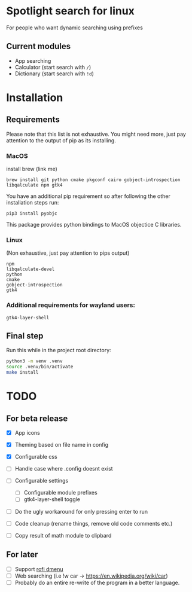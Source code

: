 # Spotlight search for linux

For people who want dynamic searching using prefixes
## Current modules
- App searching
- Calculator (start search with `/`)
- Dictionary (start search with `!d`)

# Installation

## Requirements

Please note that this list is not exhaustive.
You might need more, just pay attention to the output of pip as its installing.

### MacOS

install brew (link me)

```
brew install git python cmake pkgconf cairo gobject-introspection libqalculate npm gtk4
```

You have an additional pip requirement so after following the other installation steps run:
```
pip3 install pyobjc
```
This package provides python bindings to MacOS objectice C libraries.


### Linux
(Non exhaustive, just pay attention to pips output)
```
npm
libqalculate-devel
python
cmake
gobject-introspection
gtk4
```
### Additional requirements for wayland users:
```
gtk4-layer-shell
```

## Final step

Run this while in the project root directory:
```sh
python3 -m venv .venv
source .venv/bin/activate
make install
```


# TODO
## For beta release

- [x] App icons
- [x] Theming based on file name in config
- [x] Configurable css
- [ ] Handle case where .config doesnt exist
- [ ] Configurable settings
    - [ ] Configurable module prefixes
    - [ ] gtk4-layer-shell toggle
- [ ] Do the ugly workaround for only pressing enter to run
- [ ] Code cleanup (rename things, remove old code comments etc.)
- [ ] Copy result of math module to clipbard


## For later
- [ ] Support [rofi dmenu](https://github.com/davatorium/rofi/wiki/dmenu_specs)
- [ ] Web searching (i.e !w car -> https://en.wikipedia.org/wiki/car)
- [ ] Probably do an entire re-write of the program in a better language.
